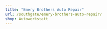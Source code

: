 ```yaml
---
title: "Emery Brothers Auto Repair"
url: /southgate/emery-brothers-auto-repair/
shop: Autowerkstatt
---
```

